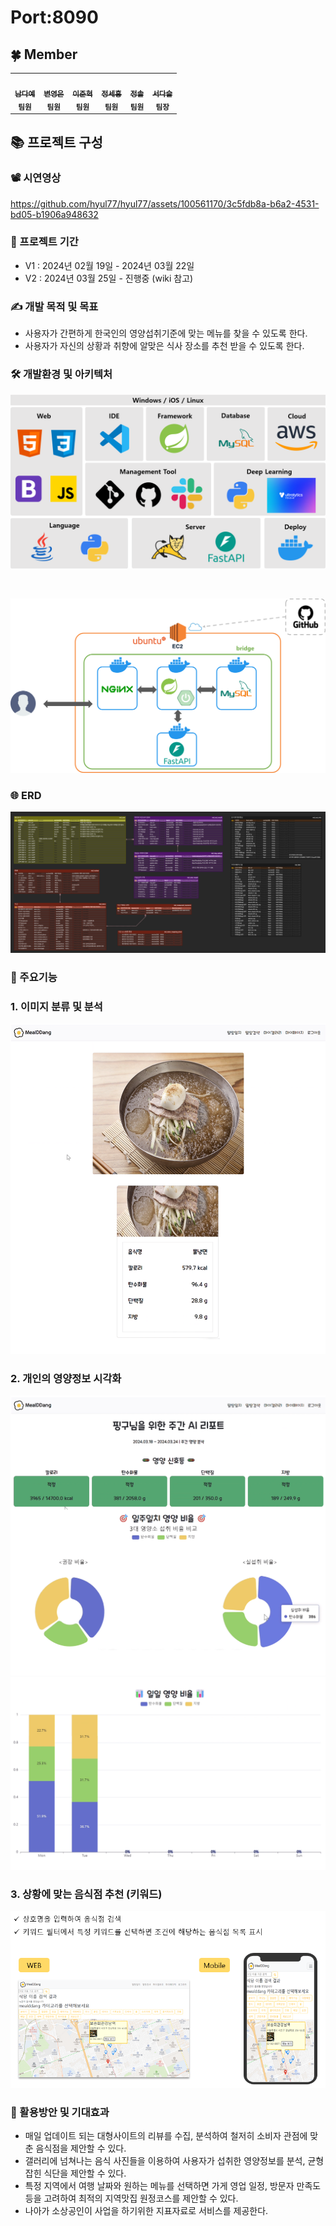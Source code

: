 # Port:8090

## 🍀 Member

<table>
  <tbody>
    <tr>
      <td align="center"><a href="https://github.com/dayeah512"><img src="https://avatars.githubusercontent.com/u/145834715?v=4" width="100px;" alt=""/><br /><sub><b>남다예</b></sub></a><br /><sub><b>팀원</b></sub><br /></td>
      <td align="center"><a href="https://github.com/byepingu"><img src="https://avatars.githubusercontent.com/u/145783010?v=4" width="100px;" alt=""/><br /><sub><b>변영은</b></sub></a><br /><sub><b>팀원</b></sub><br /></td>
      <td align="center"><a href="https://github.com/hyul77"><img src="https://avatars.githubusercontent.com/u/100561170?v=4" width="100px;" alt=""/><br /><sub><b>이준혁</b></sub></a><br /><sub><b>팀원</b></sub><br /></td>
      <td align="center"><a href="https://github.com/bbundnam"><img src="https://avatars.githubusercontent.com/u/145851524?v=4" width="100px;" alt=""/><br /><sub><b>정세홍</b></sub></a><br /><sub><b>팀원</b></sub><br /></td>
      <td align="center"><a href="https://github.com/soljeong"><img src="https://avatars.githubusercontent.com/u/72812330?v=4" width="100px;" alt=""/><br /><sub><b>정솔</b></sub></a><br /><sub><b>팀원</b></sub><br /></td>
      <td align="center"><a href="https://github.com/DaSeul-Seo"><img src="https://avatars.githubusercontent.com/u/67898022?v=4" width="100px;" alt=""/><br /><sub><b>서다슬</b></sub></a><br /><sub><b>팀장</b></sub><br /></td>
    </tr>
  </tbody>
</table>

## 📚 프로젝트 구성


### 📽️ 시연영상

https://github.com/hyul77/hyul77/assets/100561170/3c5fdb8a-b6a2-4531-bd05-b1906a948632


### 📅 프로젝트 기간
- V1 : 2024년 02월 19일 - 2024년 03월 22일
- V2 : 2024년 03월 25일 - 진행중 (wiki 참고)

### ✍️ 개발 목적 및 목표
- 사용자가 간편하게 한국인의 영양섭취기준에 맞는 메뉴를 찾을 수 있도록 한다.
- 사용자가 자신의 상황과 취향에 알맞은 식사 장소를 추천 받을 수 있도록 한다.


### 🛠 개발환경 및 아키텍처
![stack](https://github.com/Port8090/.github/blob/main/profile/stack.png)

</br>

![archtecture](https://github.com/Port8090/.github/blob/main/profile/meal_archtecture.png)

### 🌐 ERD
![erd](https://github.com/Port8090/.github/blob/main/profile/erd.png)

### 📒 주요기능
### 1. 이미지 분류 및 분석
![func1](https://github.com/Port8090/.github/blob/main/profile/function1_f.png)
### 2. 개인의 영양정보 시각화
![func2](https://github.com/Port8090/.github/blob/main/profile/function2_1f.png)
![func2](https://github.com/Port8090/.github/blob/main/profile/function2_2f.png)
### 3. 상황에 맞는 음식점 추천 (키워드)
![func3](https://github.com/Port8090/.github/blob/main/profile/function3.png)

### 🌟 활용방안 및 기대효과
- 매일 업데이트 되는 대형사이트의 리뷰를 수집, 분석하여 철저히 소비자 관점에 맞춘 음식점을 제안할 수 있다.
- 갤러리에 넘쳐나는 음식 사진들을 이용하여 사용자가 섭취한 영양정보를 분석, 균형 잡힌 식단을 제안할 수 있다.
- 특정 지역에서 여행 날짜와 원하는 메뉴를 선택하면 가게 영업 일정, 방문자 만족도 등을 고려하여 최적의 지역맛집 원정코스를 제안할 수 있다.
- 나아가 소상공인이 사업을 하기위한 지표자료로 서비스를 제공한다.
